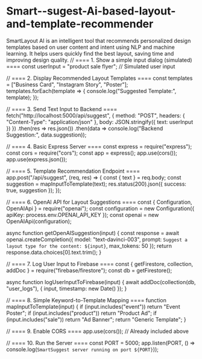 # Smart--sugest-Ai-based-layout-and-template-recommender
SmartLayout AI is an intelligent tool that recommends personalized design templates based on user content and intent using NLP and machine learning. It helps users quickly find the best layout, saving time and improving design quality.
// ==== 1. Show a simple input dialog (simulated) ====
const userInput = "product sale flyer"; // Simulated user input

// ==== 2. Display Recommended Layout Templates ====
const templates = ["Business Card", "Instagram Story", "Poster"];
templates.forEach(template => {
  console.log("Suggested Template:", template);
});

// ==== 3. Send Text Input to Backend ====
fetch("http://localhost:5000/api/suggest", {
  method: "POST",
  headers: { "Content-Type": "application/json" },
  body: JSON.stringify({ text: userInput })
})
.then(res => res.json())
.then(data => console.log("Backend Suggestion:", data.suggestion));

// ==== 4. Basic Express Server ====
const express = require("express");
const cors = require("cors");
const app = express();
app.use(cors());
app.use(express.json());

// ==== 5. Template Recommendation Endpoint ====
app.post("/api/suggest", (req, res) => {
  const { text } = req.body;
  const suggestion = mapInputToTemplate(text);
  res.status(200).json({ success: true, suggestion });
});

// ==== 6. OpenAI API for Layout Suggestions ====
const { Configuration, OpenAIApi } = require("openai");
const configuration = new Configuration({ apiKey: process.env.OPENAI_API_KEY });
const openai = new OpenAIApi(configuration);

async function getOpenAISuggestion(input) {
  const response = await openai.createCompletion({
    model: "text-davinci-003",
    prompt: `Suggest a layout type for the content: ${input}`,
    max_tokens: 50
  });
  return response.data.choices[0].text.trim();
}

// ==== 7. Log User Input to Firebase ====
const { getFirestore, collection, addDoc } = require("firebase/firestore");
const db = getFirestore();

async function logUserInputToFirebase(input) {
  await addDoc(collection(db, "user_logs"), {
    input,
    timestamp: new Date()
  });
}

// ==== 8. Simple Keyword-to-Template Mapping ====
function mapInputToTemplate(input) {
  if (input.includes("event")) return "Event Poster";
  if (input.includes("product")) return "Product Ad";
  if (input.includes("sale")) return "Ad Banner";
  return "Generic Template";
}

// ==== 9. Enable CORS ====
app.use(cors()); // Already included above

// ==== 10. Run the Server ====
const PORT = 5000;
app.listen(PORT, () => console.log(`SmartSuggest server running on port ${PORT}`));
